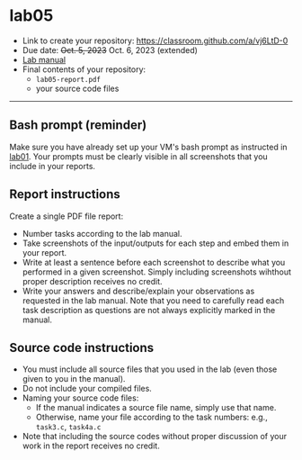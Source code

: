 # lab05
- Link to create your repository: https://classroom.github.com/a/vj6LtD-0
- Due date: ~~Oct. 5, 2023~~ Oct. 6, 2023 (extended)
- [Lab manual](lab05-ret2libc.pdf)
- Final contents of your repository:
  - `lab05-report.pdf`
  - your source code files
---
## Bash prompt (reminder)
Make sure you have already set up your VM's bash prompt as instructed in [lab01](https://github.com/ualbany-csi524-f23/lab01). Your prompts must be clearly visible in all screenshots that you include in your reports.

## Report instructions
Create a single PDF file report:
- Number tasks according to the lab manual.
- Take screenshots of the input/outputs for each step and embed them in your report.
- Write at least a sentence before each screenshot to describe what you performed in a given screenshot. Simply including screenshots wihthout proper description receives no credit.
- Write your answers and describe/explain your observations as requested in the lab manual. Note that you need to carefully read each task description as questions are not always explicitly marked in the manual.

## Source code instructions
- You must include all source files that you used in the lab (even those given to you in the manual).
- Do not include your compiled files.
- Naming your source code files:
  - If the manual indicates a source file name, simply use that name.
  - Otherwise, name your file according to the task numbers: e.g., `task3.c`, `task4a.c`
- Note that including the source codes without proper discussion of your work in the report receives no credit.
